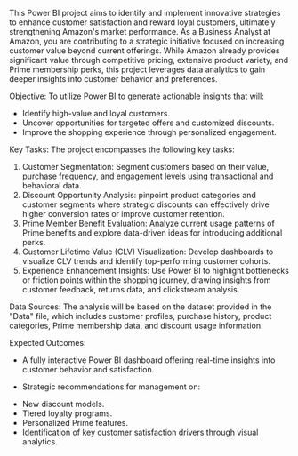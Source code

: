 This Power BI project aims to identify and implement innovative strategies to enhance customer satisfaction and reward loyal customers, ultimately strengthening Amazon's market performance.
As a Business Analyst at Amazon, you are contributing to a strategic initiative focused on increasing customer value beyond current offerings. While Amazon already provides significant value through competitive pricing, 
extensive product variety, and Prime membership perks, this project leverages data analytics to gain deeper insights into customer behavior and preferences.

Objective:
To utilize Power BI to generate actionable insights that will:
* Identify high-value and loyal customers.
* Uncover opportunities for targeted offers and customized discounts.
* Improve the shopping experience through personalized engagement.

Key Tasks:
The project encompasses the following key tasks:
1. Customer Segmentation: Segment customers based on their value, purchase frequency, and engagement levels using transactional and behavioral data.
2. Discount Opportunity Analysis: pinpoint product categories and customer segments where strategic discounts can effectively drive higher conversion rates or improve customer retention.
3. Prime Member Benefit Evaluation: Analyze current usage patterns of Prime benefits and explore data-driven ideas for introducing additional perks.
4. Customer Lifetime Value (CLV) Visualization: Develop dashboards to visualize CLV trends and identify top-performing customer cohorts.
5. Experience Enhancement Insights: Use Power BI to highlight bottlenecks or friction points within the shopping journey, drawing insights from customer feedback, returns data, and clickstream analysis.

Data Sources:
The analysis will be based on the dataset provided in the "Data" file, which includes customer profiles, purchase history, product categories, Prime membership data, and discount usage information.

Expected Outcomes:
* A fully interactive Power BI dashboard offering real-time insights into customer behavior and satisfaction.

* Strategic recommendations for management on:
- New discount models.
- Tiered loyalty programs.
- Personalized Prime features.
- Identification of key customer satisfaction drivers through visual analytics.
